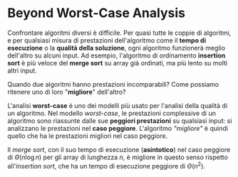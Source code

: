 # Beyond Worst-Case Analysis
Confrontare algoritmi diversi è difficile.
Per quasi tutte le coppie di algoritmi, e per qualsiasi misura di prestazioni dell'algoritmo come il **tempo di esecuzione** o la **qualità della soluzione**, ogni algoritmo funzionerà meglio dell'altro su alcuni input.
Ad esempio, l'algoritmo di ordinamento **insertion sort** è più veloce del **merge sort** su array già ordinati, ma più lento su molti altri input.

Quando due algoritmi hanno prestazioni incomparabili?
Come possiamo ritenere uno di loro "**migliore**" dell'altro?

L'analisi **worst-case** è uno dei modelli più usato per l'analisi della qualità di un algoritmo.
Nel modello *worst-case*, le prestazioni complessive di un algoritmo sono riassunte dalle sue **peggiori prestazioni** su qualsiasi input: si analizzano le prestazioni nel **caso peggiore**.
L'algoritmo *"migliore"* è quindi quello che ha le prestazioni migliori nel caso peggiore.

Il *merge sort*, con il suo tempo di esecuzione (**asintotico**) nel caso peggiore di $\Theta(n \log{n})$ per gli array di lunghezza $n$, è migliore in questo senso rispetto all'*insertion sort*, che ha un tempo di esecuzione peggiore di $\Theta(n^2)$.

